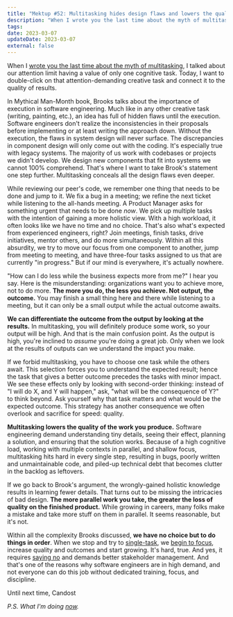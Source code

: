 ```yaml
---
title: "Mektup #52: Multitasking hides design flaws and lowers the quality"
description: "When I wrote you the last time about the myth of multitasking, I talked about our attention limit having a value of only one cognitive task. Today, I want to double-click on that attention-demanding creative task and connect it to the quality of results."
tags:
date: 2023-03-07
updateDate: 2023-03-07
external: false
---
```


When I [wrote you the last time about the myth of multitasking](/newsletter/mektup-41), I talked about our attention limit having a value of only one cognitive task. Today, I want to double-click on that attention-demanding creative task and connect it to the quality of results.

In Mythical Man-Month book, Brooks talks about the importance of execution in software engineering. Much like in any other creative task (writing, painting, etc.), an idea has full of hidden flaws until the execution. Software engineers don't realize the inconsistencies in their proposals before implementing or at least writing the approach down. Without the execution, the flaws in system design will never surface. The discrepancies in component design will only come out with the coding. It's especially true with legacy systems. The majority of us work with codebases or projects we didn't develop. We design new components that fit into systems we cannot 100% comprehend. That's where I want to take Brook's statement one step further. Multitasking conceals all the design flaws even deeper.

While reviewing our peer's code, we remember one thing that needs to be done and jump to it. We fix a bug in a meeting; we refine the next ticket while listening to the all-hands meeting. A Product Manager asks for something urgent that needs to be done *now*. We pick up multiple tasks with the intention of gaining a more holistic view. With a high workload, it often looks like we have no time and no choice. That's also what's expected from experienced engineers, right? Join meetings, finish tasks, drive initiatives, mentor others, and do more simultaneously. Within all this absurdity, we try to move our focus from one component to another, jump from meeting to meeting, and have three-four tasks assigned to us that are currently "in progress." But if our mind is everywhere, it's actually nowhere.

"How can I do less while the business expects more from me?" I hear you say. Here is the misunderstanding: organizations want you to achieve more, not to do more. **The more you do, the less you achieve. Not output, the outcome.** You may finish a small thing here and there while listening to a meeting, but it can only be a small output while the actual outcome awaits.

**We can differentiate the outcome from the output by looking at the results.** In multitasking, you will definitely produce some work, so your output will be high. And that is the main confusion point. As the output is high, you're inclined to *assume* you're doing a great job. Only when we look at the results of outputs can we understand the impact you make.

If we forbid multitasking, you have to choose one task while the others await. This selection forces you to understand the expected result; hence the task that gives a better outcome precedes the tasks with minor impact. We see these effects only by looking with second-order thinking: instead of "I will do X, and Y will happen," ask, "what will be the consequence of Y?" to think beyond. Ask yourself why that task matters and what would be the expected outcome. This strategy has another consequence we often overlook and sacrifice for speed: quality.

**Multitasking lowers the quality of the work you produce.** Software engineering demand understanding tiny details, seeing their effect, planning a solution, and ensuring that the solution works. Because of a high cognitive load, working with multiple contexts in parallel, and shallow focus, multitasking hits hard in every single step, resulting in bugs, poorly written and unmaintainable code, and piled-up technical debt that becomes clutter in the backlog as leftovers.

If we go back to Brook's argument, the wrongly-gained holistic knowledge results in learning fewer details. That turns out to be missing the intricacies of bad design. **The more parallel work you take, the greater the loss of quality on the finished product.** While growing in careers, many folks make a mistake and take more stuff on them in parallel. It seems reasonable, but it's not.

Within all the complexity Brooks discussed, **we have no choice but to do things in order**. When we stop and try to [single-task](/prioritization-skills-for-senior-and-staff-software-engineers/), we [begin to focus](/newsletter/mektup-5/), increase quality and outcomes and start growing. It's hard, true. And yes, it requires [saying no](/prioritization-skills-for-senior-and-staff-software-engineers/) and demands better stakeholder management. And that's one of the reasons why software engineers are in high demand, and not everyone can do this job without dedicated training, focus, and discipline.

Until next time,
Candost

*P.S. What I'm doing [now](/now/).*
